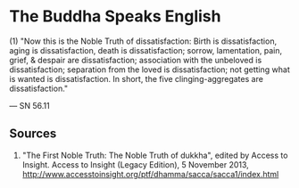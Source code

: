 # The Buddha Speaks English
(1) "Now this is the Noble Truth of dissatisfaction: Birth is dissatisfaction, aging is dissatisfaction, death is dissatisfaction; sorrow, lamentation, pain, grief, & despair are dissatisfaction; association with the unbeloved is dissatisfaction; separation from the loved is dissatisfaction; not getting what is wanted is dissatisfaction. In short, the five clinging-aggregates are dissatisfaction."

— SN 56.11
## Sources
1. "The First Noble Truth: The Noble Truth of dukkha", edited by Access to Insight. Access to Insight (Legacy Edition), 5 November 2013, http://www.accesstoinsight.org/ptf/dhamma/sacca/sacca1/index.html
